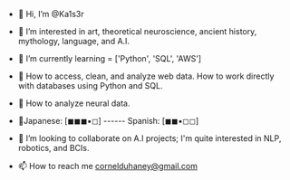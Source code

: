 - 👋 Hi, I’m @Ka1s3r
  
- 👀 I’m interested in art, theoretical neuroscience, ancient history, mythology, language, and A.I. 

- 🌱 I’m currently learning = ['Python', 'SQL', 'AWS']

- 🌱 How to access, clean, and analyze web data. How to work directly with databases using Python and SQL.
- 🌱 How to analyze neural data. 

- 🌱Japanese: [◼◼◼▪◻] ------       Spanish: [◼◼▪◻◻] 
  
- 💞️ I’m looking to collaborate on A.I projects; I'm quite interested in NLP, robotics, and BCIs. 

- 📫 How to reach me cornelduhaney@gmail.com

<!---
Ka1s3r/Ka1s3r is a ✨ special ✨ repository because its `README.md` (this file) appears on your GitHub profile.
You can click the Preview link to take a look at your changes.
--->
